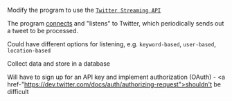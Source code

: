 Modify the program to use the <a href="https://dev.twitter.com/docs/streaming-apis">`Twitter Streaming API`</a>

The program <a href="https://dev.twitter.com/docs/streaming-apis/connecting">connects</a>
and "listens" to Twitter, which periodically sends out a tweet to be processed.

Could have different options for listening, e.g. `keyword-based`, `user-based`, `location-based`

Collect data and store in a database

Will have to sign up for an API key and implement authorization (OAuth) - 
<a href-"https://dev.twitter.com/docs/auth/authorizing-request">shouldn't be difficult</a>